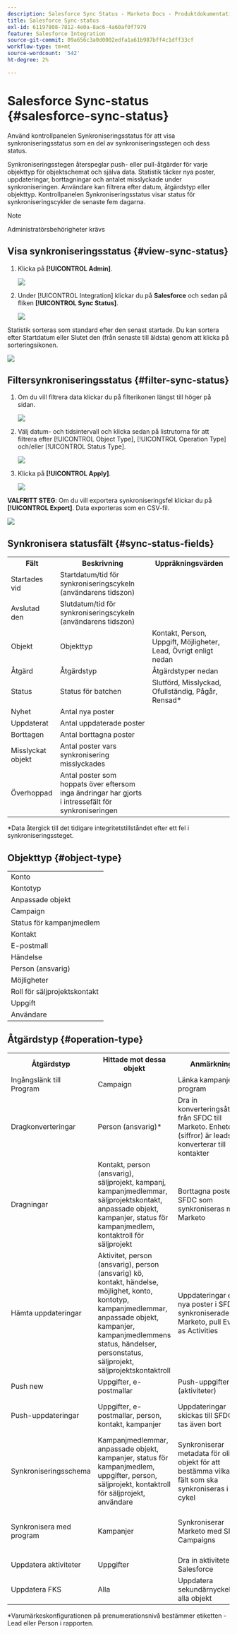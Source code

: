 ```yaml
---
description: Salesforce Sync Status - Marketo Docs - Produktdokumentation
title: Salesforce Sync-status
exl-id: 61197808-7812-4e0a-8ac6-4a60af0f7979
feature: Salesforce Integration
source-git-commit: 09a656c3a0d0002edfa1a61b987bff4c1dff33cf
workflow-type: tm+mt
source-wordcount: '542'
ht-degree: 2%

---
```


# Salesforce Sync-status {#salesforce-sync-status}

Använd kontrollpanelen Synkroniseringsstatus för att visa synkroniseringsstatus som en del av synkroniseringsstegen och dess status.

Synkroniseringsstegen återspeglar push- eller pull-åtgärder för varje objekttyp för objektschemat och själva data. Statistik täcker nya poster, uppdateringar, borttagningar och antalet misslyckade under synkroniseringen. Användare kan filtrera efter datum, åtgärdstyp eller objekttyp. Kontrollpanelen Synkroniseringsstatus visar status för synkroniseringscykler de senaste fem dagarna.

>[!NOTE]
>
>Administratörsbehörigheter krävs

## Visa synkroniseringsstatus {#view-sync-status}

1. Klicka på **[!UICONTROL Admin]**.

   ![](assets/salesforce-sync-status-1.png)

1. Under [!UICONTROL Integration] klickar du på **Salesforce** och sedan på fliken **[!UICONTROL Sync Status]**.

   ![](assets/salesforce-sync-status-2.png)

Statistik sorteras som standard efter den senast startade. Du kan sortera efter Startdatum eller Slutet den (från senaste till äldsta) genom att klicka på sorteringsikonen.

![](assets/salesforce-sync-status-3.png)

## Filtersynkroniseringsstatus {#filter-sync-status}

1. Om du vill filtrera data klickar du på filterikonen längst till höger på sidan.

   ![](assets/salesforce-sync-status-4.png)

1. Välj datum- och tidsintervall och klicka sedan på listrutorna för att filtrera efter [!UICONTROL Object Type], [!UICONTROL Operation Type] och/eller [!UICONTROL Status Type].

   ![](assets/salesforce-sync-status-5.png)

1. Klicka på **[!UICONTROL Apply]**.

   ![](assets/salesforce-sync-status-6.png)

**VALFRITT STEG**: Om du vill exportera synkroniseringsfel klickar du på **[!UICONTROL Export]**. Data exporteras som en CSV-fil.

![](assets/salesforce-sync-status-7.png)

## Synkronisera statusfält {#sync-status-fields}

<table>
 <colgroup>
  <col>
  <col>
  <col>
 </colgroup>
 <tbody>
  <tr>
   <th>Fält</th>
   <th>Beskrivning</th>
   <th>Uppräkningsvärden</th>
  </tr>
  <tr>
   <td colspan="1">Startades vid</td>
   <td colspan="1">Startdatum/tid för synkroniseringscykeln (användarens tidszon)</td>
   <td colspan="1"></td>
  </tr>
  <tr>
   <td colspan="1">Avslutad den</td>
   <td colspan="1">Slutdatum/tid för synkroniseringscykeln (användarens tidszon)</td>
   <td colspan="1"></td>
  </tr>
  <tr>
   <td colspan="1">Objekt</td>
   <td colspan="1">Objekttyp</td>
   <td colspan="1">Kontakt, Person, Uppgift, Möjligheter, Lead, Övrigt enligt nedan</td>
  </tr>
  <tr>
   <td colspan="1">Åtgärd</td>
   <td colspan="1">Åtgärdstyp</td>
   <td colspan="1">Åtgärdstyper nedan</td>
  </tr>
  <tr>
   <td colspan="1">Status</td>
   <td colspan="1">Status för batchen</td>
   <td colspan="1">Slutförd, Misslyckad, Ofullständig, Pågår, Rensad*</td>
  </tr>
  <tr>
   <td colspan="1">Nyhet</td>
   <td colspan="1">Antal nya poster</td>
   <td colspan="1"></td>
  </tr>
  <tr>
   <td colspan="1">Uppdaterat</td>
   <td colspan="1">Antal uppdaterade poster</td>
   <td colspan="1"></td>
  </tr>
  <tr>
   <td colspan="1">Borttagen</td>
   <td colspan="1">Antal borttagna poster</td>
   <td colspan="1"></td>
  </tr>
  <tr>
   <td colspan="1">Misslyckat objekt</td>
   <td colspan="1">Antal poster vars synkronisering misslyckades</td>
   <td colspan="1"><br></td>
  </tr>
  <tr>
   <td colspan="1">Överhoppad</td>
   <td colspan="1">Antal poster som hoppats över eftersom inga ändringar har gjorts i intressefält för synkroniseringen</td>
   <td colspan="1"></td>
  </tr>
 </tbody>
</table>

&#42;Data återgick till det tidigare integritetstillståndet efter ett fel i synkroniseringssteget.

## Objekttyp {#object-type}

<table>
 <colgroup>
  <col>
 </colgroup>
 <tbody>
  <tr>
   <td colspan="1">Konto</td>
  </tr>
  <tr>
   <td colspan="1">Kontotyp</td>
  </tr>
  <tr>
   <td colspan="1">Anpassade objekt</td>
  </tr>
  <tr>
   <td colspan="1">Campaign</td>
  </tr>
  <tr>
   <td colspan="1">Status för kampanjmedlem</td>
  </tr>
  <tr>
   <td colspan="1">Kontakt</td>
  </tr>
  <tr>
   <td colspan="1">E-postmall</td>
  </tr>
  <tr>
   <td colspan="1">Händelse</td>
  </tr>
  <tr>
   <td colspan="1">Person (ansvarig)</td>
  </tr>
  <tr>
   <td colspan="1">Möjligheter</td>
  </tr>
  <tr>
   <td colspan="1">Roll för säljprojektskontakt</td>
  </tr>
  <tr>
   <td colspan="1">Uppgift</td>
  </tr>
  <tr>
   <td colspan="1">Användare</td>
  </tr>
 </tbody>
</table>

## Åtgärdstyp {#operation-type}

<table>
 <colgroup>
  <col>
  <col>
  <col>
  <col>
 </colgroup>
 <tbody>
  <tr>
   <th>Åtgärdstyp</th>
   <th>Hittade mot dessa objekt</th>
   <th>Anmärkningar</th>
   <th>Åtgärdstyp</th>
  </tr>
  <tr>
   <td colspan="1">Ingångslänk till Program</td>
   <td colspan="1">Campaign</td>
   <td colspan="1">Länka kampanjer till program</td>
   <td colspan="1">Uppdatering</td>
  </tr>
  <tr>
   <td colspan="1">Dragkonverteringar</td>
   <td colspan="1">Person (ansvarig)*</td>
   <td colspan="1">Dra in konverteringsåtgärder från SFDC till Marketo. Enheter (siffror) är leads som konverterar till kontakter</td>
   <td colspan="1">Uppdatering, misslyckades eller hoppades över</td>
  </tr>
  <tr>
   <td colspan="1">Dragningar</td>
   <td colspan="1">Kontakt, person (ansvarig), säljprojekt, kampanj, kampanjmedlemmar, säljprojektskontakt, anpassade objekt, kampanjer, status för kampanjmedlem, kontaktroll för säljprojekt</td>
   <td colspan="1">Borttagna poster av SFDC som synkroniseras med Marketo</td>
   <td colspan="1">Borttagen, misslyckades eller hoppades över</td>
  </tr>
  <tr>
   <td colspan="1">Hämta uppdateringar</td>
   <td colspan="1">Aktivitet, person (ansvarig), person (ansvarig) kö, kontakt, händelse, möjlighet, konto, kontotyp, kampanjmedlemmar, anpassade objekt, kampanjer, kampanjmedlemmens status, händelser, personstatus, säljprojekt, säljprojektskontaktroll</td>
   <td colspan="1">Uppdateringar eller nya poster i SFDC synkroniserade med Marketo, pull Events as Activities</td>
   <td colspan="1">Nytt, uppdaterat, misslyckat objekt eller överhoppat</td>
  </tr>
  <tr>
   <td colspan="1">Push new</td>
   <td colspan="1">Uppgifter, e-postmallar</td>
   <td colspan="1">Push-uppgifter (aktiviteter)</td>
   <td colspan="1"></td>
  </tr>
  <tr>
   <td colspan="1">Push-uppdateringar</td>
   <td colspan="1">Uppgifter, e-postmallar, person, kontakt, kampanjer</td>
   <td colspan="1">Uppdateringar skickas till SFDC och tas även bort</td>
   <td colspan="1">Uppdatering, misslyckades eller hoppades över</td>
  </tr>
  <tr>
   <td colspan="1">Synkroniseringsschema</td>
   <td colspan="1">Kampanjmedlemmar, anpassade objekt, kampanjer, status för kampanjmedlem, uppgifter, person, säljprojekt, kontaktroll för säljprojekt, användare</td>
   <td colspan="1">Synkroniserar metadata för olika objekt för att bestämma vilka nya fält som ska synkroniseras i nästa cykel</td>
   <td colspan="1"></td>
  </tr>
  <tr>
   <td colspan="1">Synkronisera med program</td>
   <td colspan="1">Kampanjer</td>
   <td colspan="1">Synkroniserar Marketo med SFDC Campaigns</td>
   <td colspan="1">Nytt, Uppdateringar, Misslyckades eller Överhoppat</td>
  </tr>
  <tr>
   <td colspan="1">Uppdatera aktiviteter</td>
   <td colspan="1">Uppgifter</td>
   <td colspan="1">Dra in aktiviteter från Salesforce</td>
   <td colspan="1"></td>
  </tr>
  <tr>
   <td colspan="1">Uppdatera FKS</td>
   <td colspan="1">Alla</td>
   <td colspan="1">Uppdatera sekundärnyckel för alla objekt</td>
   <td colspan="1">Ej tillämpligt</td>
  </tr>
 </tbody>
</table>

&#42;Varumärkeskonfigurationen på prenumerationsnivå bestämmer etiketten - Lead eller Person i rapporten.
